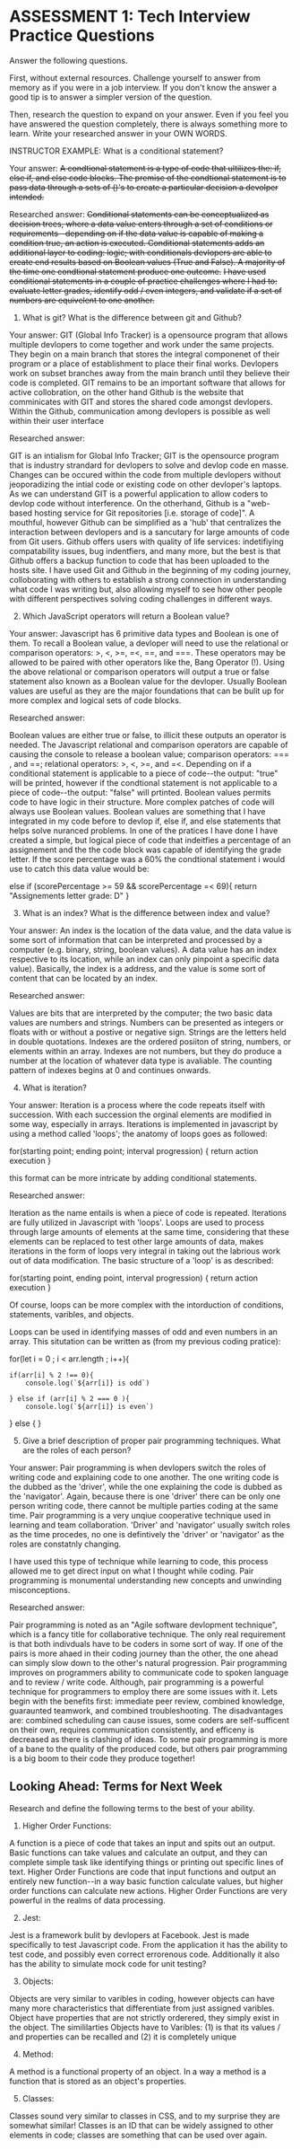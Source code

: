 # ASSESSMENT 1: Tech Interview Practice Questions

Answer the following questions.

First, without external resources. Challenge yourself to answer from memory as if you were in a job interview. If you don't know the answer a good tip is to answer a simpler version of the question.

Then, research the question to expand on your answer. Even if you feel you have answered the question completely, there is always something more to learn. Write your researched answer in your OWN WORDS.

INSTRUCTOR EXAMPLE: What is a conditional statement?

Your answer: ~~A condtional statement is a type of code that ultilizes the: if, else if, and else code blocks. The premise of the condtional statement is to pass data through a sets of ()'s to create a particular decision a devolper intended.~~

Researched answer:
~~<!-- Referenced source: https://www.guru99.com/how-to-use-conditional-statements-in-javascript.html Notes -->~~
~~Conditional statements can be conceptualized as decision trees, where a data value enters through a set of conditions or requirements--depending on if the data value is capable of making a condition true, an action is executed. Conditional statements adds an additional layer to coding: logic; with conditionals devlopers are able to create end results based on Boolean values (True and False). A majority of the time one condtional statement produce one outcome.~~
~~I have used conditional statements in a couple of practice challenges where I had to: evaluate letter grades, identify odd / even integers, and validate if a set of numbers are equivelent to one another.~~

1. What is git? What is the difference between git and Github?

Your answer: GIT (Global Info Tracker) is a opensource program that allows multiple devlopers to come together and work under the same projects. They begin on a main branch that stores the integral componenet of their program or a place of establishment to place their final works. Devlopers work on subset branches away from the main branch until they believe their code is completed. GIT remains to be an important software that allows for active collobration, on the other hand Github is the website that comminicates with GIT and stores the shared code amongst devlopers. Within the Github, communication among devlopers is possible as well within their user interface

Researched answer:
<!-- Referenced https://www.simplilearn.com/tutorials/git-tutorial/git-vs-github + Classnotes -->
GIT is an intialism for Global Info Tracker; GIT is the opensource program that is industry strandard for devlopers to solve and devlop code en masse. Changes can be occured within the code from multiple devlopers without jeoporadizing the intial code or existing code on other devloper's laptops. As we can understand GIT is a powerful application to allow coders to devlop code without interference. On the otherhand, Github is a "web-based hosting service for Git repositories [i.e. storage of code]". A mouthful, however Github can be simplified as a 'hub' that centralizes the interaction between devlopers and is a sancutary for large amounts of code from Git users. Github offers users with quality of life services: indetifiying compatability issues, bug indentfiers, and many more, but the best is that Github offers a backup function to code that has been uploaded to the hosts site. 
I have used Git and Github in the beginning of my coding journey, colloborating with others to establish a strong connection in understanding what code I was writing but, also allowing myself to see how other people with different perspectives solving coding challenges in different ways.

2. Which JavaScript operators will return a Boolean value?

Your answer: Javascript has 6 primitive data types and Boolean is one of them. To recall a Boolean value, a devloper will need to use the relational or comparison operators: >, <, >=, =<, ==, and ===. These operators may be allowed to be paired with other operators like the, Bang Operator (!). Using the above relational or comparison operators will output a true or false statement also known as a Boolean value for the devloper. Usually Boolean values are useful as they are the major foundations that can be bulit up for more complex and logical sets of code blocks.

Researched answer:
<!-- Referenced https://www.tutorialsteacher.com/javascript/javascript-boolean -->
Boolean values are either true or false, to illicit these outputs an operator is needed. The Javascript relational and comparison operators are capable of causing the console to release a boolean value; comparison operators: === , and ==; relational operators: >, <, >=, and =<. Depending on if a conditional statement is applicable to a piece of code--the output: "true" will be printed, however if the condtional statement is not applicable to a piece of code--the output: "false" will prtinted. Boolean values permits code to have logic in their structure. More complex patches of code will always use Boolean values. 
Boolean values are something that I have integrated in my code before to devlop if, else if, and else statements that helps solve nuranced problems. In one of the pratices I have done I have created a simple, but logical piece of code that indeitfies a percentage of an assignement and the the code block was capable of identifying the grade letter. If the score percentage was a 60% the condtional statement i would use to catch this data value would be: 

else if (scorePercentage >= 59 && scorePercentage =< 69){
    return "Assignements letter grade: D"
}

3. What is an index? What is the difference between index and value?

Your answer: An index is the location of the data value, and the data value is some sort of information that can be interpreted and processed by a computer (e.g. binary, string, boolean values). A data value has an index respective to its location, while an index can only pinpoint a specific data value). Basically, the index is a address, and the value is some sort of content that can be located by an index.

Researched answer:
<!-- Referenced https://thesassway.com/what-is-a-value-in-computer-science/#1 + 
https://thesassway.com/what-is-meant-by-index-in-computer-science/ + Notes -->
Values are bits that are interpreted by the computer; the two basic data values are numbers and strings. Numbers can be presented as integers or floats with or without a postive or negative sign. Strings are the letters held in double quotations. Indexes are the ordered posiiton of string, numbers, or elements within an array. Indexes are not numbers, but they do produce a number at the location of whatever data type is avaliable. The counting pattern of indexes begins at 0 and continues onwards.


4. What is iteration?

Your answer: Iteration is a process where the code repeats itself with succession. With each succession the orginal elements are modified in some way, especially in arrays. Iterations is implemented in javascript by using a method called 'loops'; the anatomy of loops goes as followed:

for(starting point; ending point; interval progression) {
    return      action execution
}

this format can be more intricate by adding conditional statements.

Researched answer:
<!-- Referenced https://www.freecodecamp.org/news/exploring-javascript-for-in-loops-bdfc226d8515/#:~:text=Loops%20allow%20programs%20to%20perform,sets%20of%20inputs%20each%20time. -->
Iteration as the name entails is when a piece of code is repeated. Iterations are fully utilized in Javascript with 'loops'. Loops are used to process through large amounts of elements at the same time, considering that these elements can be replaced to test other large amounts of data, makes iterations in the form of loops very integral in taking out the labrious work out of data modification. The basic structure of a 'loop' is as described:

for(starting point, ending point, interval progression) {
    return      action execution
}

Of course, loops can be more complex with the intorduction of conditions, statements, varibles, and objects. 

Loops can be used in identifying masses of odd and even numbers in an array. This situtation can be written as (from my previous coding pratice): 

<!-- Line73 Shorthand of array's format, read from left to right as, reiterate beginning at the start of the array (index 0) to the end of our given array's length, when reiterating procede to the next index -->   
for(let i = 0 ; i < arr.length ; i++){
<!-- Lines75-76 if the current value at the index is divided by 2 and DOES NOT have a remainder of 0 procede to write, "[current value] is odd"  -->
    if(arr[i] % 2 !== 0){
        console.log(`${arr[i]} is odd`)
<!-- Lines78-79 else if the current value at the index is divided by 2 and DOES have a remainder of 0 procede to write "[current value] is even"  -->
    } else if (arr[i] % 2 === 0 ){
        console.log(`${arr[i]} is even`)
<!-- Line 81 if none of values are divided by 2 and has a remainder of 0 or NOT 0 write nothing -->
 } else {
}

5. Give a brief description of proper pair programming techniques. What are the roles of each person?

Your answer: Pair programming is when devlopers switch the roles of writing code and explaining code to one another. The one writing code is the dubbed as the 'driver', while the one explaining the code is dubbed as the 'navigator'. Again, because there is one 'driver' there can be only one person writing code, there cannot be multiple parties coding at the same time. Pair programming is a very unqiue cooperative technique used in learning and team collaboration. 'Driver' and 'navigator' usually switch roles as the time procedes, no one is defintively the 'driver' or 'navigator' as the roles are constatnly changing. 

I have used this type of technique while learning to code, this process allowed me to get direct input on what I thought while coding. Pair programming is monumental understanding new concepts and unwinding misconceptions.

Researched answer:
<!-- Referenced https://www.techtarget.com/searchsoftwarequality/definition/Pair-programming#:~:text=Pair%20programming%20is%20an%20Agile,code%20and%20test%20user%20stories. -->

Pair programming is noted as an "Agile software devlopment technique", which is a fancy title for collaborative technique. The only real requirement is that both indivduals have to be coders in some sort of way. If one of the pairs is more ahaed in their coding journey than the other, the one ahead can simply slow down to the other's natural progression. Pair programming improves on programmers ability to communicate code to spoken language and to review / write code. Although, pair programming is a powerful technique for programmers to employ there are some issues with it. Lets begin with the benefits first: immediate peer review, combined knowledge, guaraunted teamwork, and combined troubleshooting. The disadvantages are: combined scheduling can cause issues, some coders are self-sufficent on their own, requires communication consistently, and efficeny is decreased as there is clashing of ideas. To some pair programming is more of a bane to the quality of the produced code, but others pair programming is a big boom to their code they produce together! 


## Looking Ahead: Terms for Next Week

Research and define the following terms to the best of your ability.

1. Higher Order Functions:
<!-- Referenced https://www.codecademy.com/learn/game-dev-learn-javascript-higher-order-functions-and-iterators/modules/game-dev-learn-javascript-iterators/cheatsheet#:~:text=In%20Javascript%2C%20functions%20can%20be,and%2For%20returns%20a%20function. -->
A function is a piece of code that takes an input and spits out an output. Basic functions can take values and calculate an output, and they can complete simple task like identifying things or printing out specific lines of text. Higher Order Functions are code that input functions and output an entirely new function--in a way basic function calculate values, but higher order functions can calculate new actions. Higher Order Functions are very powerful in the realms of data processing.

2. Jest:
<!-- Referenced https://zetcode.com/javascript/jest/ -->
Jest is a framework bulit by devlopers at Facebook. Jest is made specifically to test Javascript code. From the application it has the ability to test code, and possibly even correct errorenous code. Additionally it also has the ability to simulate mock code for unit testing?

3. Objects:
<!-- Referenced https://developer.mozilla.org/en-US/docs/Web/JavaScript/Guide/Working_with_Objects -->
Objects are very similar to varibles in coding, however objects can have many more characteristics that differentiate from just assigned varibles. Object have properties that are not strictly orderered, they simply exist in the object. The simililarties Objects have to Varibles: (1) is that its values / and properties can be recalled and (2) it is completely unique

4. Method:
<!-- Referenced https://developer.mozilla.org/en-US/docs/Web/JavaScript/Reference/Global_Objects/Object -->
A method is a functional property of an object. In a way a method is a function that is stored as an object's properties.

5. Classes:
<!-- Referenced https://developer.mozilla.org/en-US/docs/Web/JavaScript/Reference/Classes -->
Classes sound very similar to classes in CSS, and to my surprise they are somewhat similar! Classes is an ID that can be widely assigned to other elements in code; classes are something that can be used over again. 